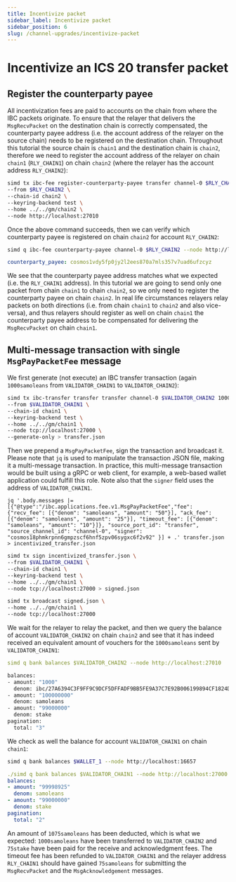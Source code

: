 ```yaml
---
title: Incentivize packet
sidebar_label: Incentivize packet
sidebar_position: 6
slug: /channel-upgrades/incentivize-packet
---
```


# Incentivize an ICS 20 transfer packet

## Register the counterparty payee

All incentivization fees are paid to accounts on the chain from where the IBC packets originate. To ensure that the relayer that delivers the `MsgRecvPacket` on the destination chain is correctly compensated, the counterparty payee address (i.e. the account address of the relayer on the source chain) needs to be registered on the destination chain. Throughout this tutorial the source chain is `chain1` and the destination chain is `chain2`, therefore we need to register the account address of the relayer on chain `chain1` (`RLY_CHAIN1`) on chain `chain2` (where the relayer has the account address `RLY_CHAIN2`):

```bash
simd tx ibc-fee register-counterparty-payee transfer channel-0 $RLY_CHAIN2 $RLY_CHAIN1 \
--from $RLY_CHAIN2 \
--chain-id chain2 \
--keyring-backend test \
--home ../../gm/chain2 \
--node http://localhost:27010
```

Once the above command succeeds, then we can verify which counterparty payee is registered on chain `chain2` for account `RLY_CHAIN2`:

```bash
simd q ibc-fee counterparty-payee channel-0 $RLY_CHAIN2 --node http://localhost:27010
```

```yaml
counterparty_payee: cosmos1vdy5fp0jy2l2ees870a7mls357v7uad6ufzcyz
```

We see that the counterparty payee address matches what we expected (i.e. the `RLY_CHAIN1` address). In this tutorial we are going to send only one packet from chain `chain1` to chain `chain2`, so we only need to register the counterparty payee on chain `chain2`. In real life circumstances relayers relay packets on both directions (i.e. from chain `chain1` to `chain2` and also vice-versa), and thus relayers should register as well on chain `chain1` the counterparty payee address to be compensated for delivering the `MsgRecvPacket` on chain `chain1`.

## Multi-message transaction with single `MsgPayPacketFee` message

We first generate (not execute) an IBC transfer transaction (again `1000samoleans` from `VALIDATOR_CHAIN1` to `VALIDATOR_CHAIN2`):

```bash
simd tx ibc-transfer transfer transfer channel-0 $VALIDATOR_CHAIN2 1000samoleans \
--from $VALIDATOR_CHAIN1 \
--chain-id chain1 \
--keyring-backend test \
--home ../../gm/chain1 \
--node tcp://localhost:27000 \
--generate-only > transfer.json
```

Then we prepend a `MsgPayPacketFee`, sign the transaction and broadcast it. Please note that `jq` is used to manipulate the transaction JSON file, making it a multi-message transaction. In practice, this multi-message transaction would be built using a gRPC or web client, for example, a web-based wallet application could fulfill this role. Note also that the `signer` field uses the address of `VALIDATOR_CHAIN1`.

`
jq '.body.messages |= [{"@type":"/ibc.applications.fee.v1.MsgPayPacketFee","fee": {"recv_fee": [{"denom": "samoleans", "amount": "50"}], "ack_fee": [{"denom": "samoleans", "amount": "25"}], "timeout_fee": [{"denom": "samoleans", "amount": "10"}]}, "source_port_id": "transfer", "source_channel_id": "channel-0", "signer": "cosmos18phmkrpnn6gmpzscf6hnf5zpv06sygxc6f2v92" }] + .' transfer.json > incentivized_transfer.json
`

```bash
simd tx sign incentivized_transfer.json \
--from $VALIDATOR_CHAIN1 \
--chain-id chain1 \
--keyring-backend test \
--home ../../gm/chain1 \
--node tcp://localhost:27000 > signed.json
```

```bash
simd tx broadcast signed.json \
--home ../../gm/chain1 \
--node tcp://localhost:27000
```

We wait for the relayer to relay the packet, and then we query the balance of account `VALIDATOR_CHAIN2` on chain `chain2` and see that it has indeed received an equivalent amount of vouchers for the `1000samoleans` sent by `VALIDATOR_CHAIN1`:

```yaml
simd q bank balances $VALIDATOR_CHAIN2 --node http://localhost:27010
```

```bash
balances:
- amount: "1000"
  denom: ibc/27A6394C3F9FF9C9DCF5DFFADF9BB5FE9A37C7E92B006199894CF1824DF9AC7C
- amount: "100000000"
  denom: samoleans
- amount: "99000000"
  denom: stake
pagination:
  total: "3"
```

We check as well the balance for account `VALIDATOR_CHAIN1` on chain `chain1`:

```bash
simd q bank balances $WALLET_1 --node http://localhost:16657
```

```yaml
./simd q bank balances $VALIDATOR_CHAIN1 --node http://localhost:27000
balances:
- amount: "99998925"
  denom: samoleans
- amount: "99000000"
  denom: stake
pagination:
  total: "2"
```

An amount of `1075samoleans` has been deducted, which is what we expected: `1000samoleans` have been transferred to `VALIDATOR_CHAIN2` and `75stake` have been paid for the receive and acknowledgment fees. The timeout fee has been refunded to `VALIDATOR_CHAIN1` and the relayer address `RLY_CHAIN1` should have gained `75samoleans` for submitting the `MsgRecvPacket` and the `MsgAcknowledgement` messages.
